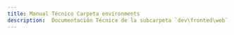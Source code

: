 ```yaml
---
title: Manual Técnico Carpeta environments
description:  Documentación Técnica de la subcarpeta `dev\fronted\web`
---
```


